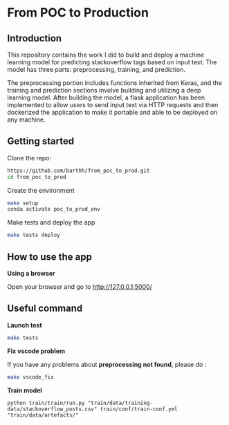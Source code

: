 # From POC to Production

## Introduction

This repository contains the work I did to build and deploy a machine learning model for predicting stackoverflow tags based on input text. The model has three parts: preprocessing, training, and prediction. 

The preprocessing portion includes functions inherited from Keras, and the training and prediction sections involve building and utilizing a deep learning model. After building the model, a flask application has been implemented to allow users to send input text via HTTP requests and then dockerized the application to make it portable and able to be deployed on any machine.

## Getting started

Clone the repo:
```bash
https://github.com/barthh/from_poc_to_prod.git
cd from_poc_to_prod
```

Create the environment
```bash
make setup
conda activate poc_to_prod_env
```

Make tests and deploy the app
```bash
make tests deploy
```

## How to use the app
**Using a browser**

Open your browser and go to http://127.0.0.1:5000/


## Useful command

**Launch test**
```bash
make tests
```

**Fix vscode problem**

If you have any problems about **preprocessing not found**, please do :
```bash
make vscode_fix
```

**Train model**
```
python train/train/run.py "train/data/training-data/stackoverflow_posts.csv" train/conf/train-conf.yml "train/data/artefacts/"
```
